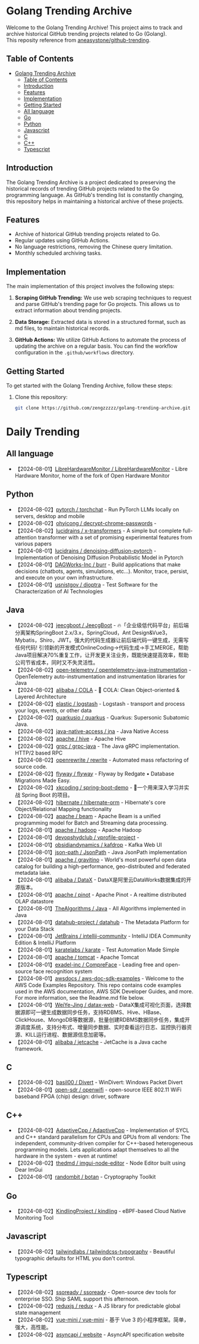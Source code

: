 # Golang Trending Archive

Welcome to the Golang Trending Archive! This project aims to track and archive historical GitHub trending projects related to Go (Golang). <br>
This reposity reference from [aneasystone/github-trending](https://github.com/aneasystone/github-trending).

## Table of Contents

- [Golang Trending Archive](#golang-trending-archive)
  - [Table of Contents](#table-of-contents)
  - [Introduction](#introduction)
  - [Features](#features)
  - [Implementation](#implementation)
  - [Getting Started](#getting-started)
  - [All language](#all-language)
  - [Go](#go)
  - [Python](#python)
  - [Javascript](#javascript)
  - [C](#c)
  - [C++](#c-1)
  - [Typescript](#typescript)

## Introduction

The Golang Trending Archive is a project dedicated to preserving the historical records of trending GitHub projects related to the Go programming language. As GitHub's trending list is constantly changing, this repository helps in maintaining a historical archive of these projects.

## Features

- Archive of historical GitHub trending projects related to Go.
- Regular updates using GitHub Actions.
- No language restrictions, removing the Chinese query limitation.
- Monthly scheduled archiving tasks.

## Implementation

The main implementation of this project involves the following steps:

1. **Scraping GitHub Trending:** We use web scraping techniques to request and parse GitHub's trending page for Go projects. This allows us to extract information about trending projects.

2. **Data Storage:** Extracted data is stored in a structured format, such as md files, to maintain historical records.

3. **GitHub Actions:** We utilize GitHub Actions to automate the process of updating the archive on a regular basis. You can find the workflow configuration in the `.github/workflows` directory.

## Getting Started

To get started with the Golang Trending Archive, follow these steps:

1. Clone this repository:

   ```bash
   git clone https://github.com/zengzzzzz/golang-trending-archive.git

# Daily Trending

## All language

* 【2024-08-01】[LibreHardwareMonitor / LibreHardwareMonitor](https://github.com/LibreHardwareMonitor/LibreHardwareMonitor) - Libre Hardware Monitor, home of the fork of Open Hardware Monitor
## Python

* 【2024-08-02】[pytorch / torchchat](https://github.com/pytorch/torchchat) - Run PyTorch LLMs locally on servers, desktop and mobile
* 【2024-08-02】[ohyicong / decrypt-chrome-passwords](https://github.com/ohyicong/decrypt-chrome-passwords) - 
* 【2024-08-02】[lucidrains / x-transformers](https://github.com/lucidrains/x-transformers) - A simple but complete full-attention transformer with a set of promising experimental features from various papers
* 【2024-08-01】[lucidrains / denoising-diffusion-pytorch](https://github.com/lucidrains/denoising-diffusion-pytorch) - Implementation of Denoising Diffusion Probabilistic Model in Pytorch
* 【2024-08-01】[DAGWorks-Inc / burr](https://github.com/DAGWorks-Inc/burr) - Build applications that make decisions (chatbots, agents, simulations, etc...). Monitor, trace, persist, and execute on your own infrastructure.
* 【2024-08-01】[usnistgov / dioptra](https://github.com/usnistgov/dioptra) - Test Software for the Characterization of AI Technologies
## Java

* 【2024-08-02】[jeecgboot / JeecgBoot](https://github.com/jeecgboot/JeecgBoot) - 🔥「企业级低代码平台」前后端分离架构SpringBoot 2.x/3.x，SpringCloud，Ant Design&Vue3，Mybatis，Shiro，JWT。强大的代码生成器让前后端代码一键生成，无需写任何代码! 引领新的开发模式OnlineCoding->代码生成->手工MERGE，帮助Java项目解决70%重复工作，让开发更关注业务，既能快速提高效率，帮助公司节省成本，同时又不失灵活性。
* 【2024-08-02】[open-telemetry / opentelemetry-java-instrumentation](https://github.com/open-telemetry/opentelemetry-java-instrumentation) - OpenTelemetry auto-instrumentation and instrumentation libraries for Java
* 【2024-08-02】[alibaba / COLA](https://github.com/alibaba/COLA) - 🥤 COLA: Clean Object-oriented & Layered Architecture
* 【2024-08-02】[elastic / logstash](https://github.com/elastic/logstash) - Logstash - transport and process your logs, events, or other data
* 【2024-08-02】[quarkusio / quarkus](https://github.com/quarkusio/quarkus) - Quarkus: Supersonic Subatomic Java.
* 【2024-08-02】[java-native-access / jna](https://github.com/java-native-access/jna) - Java Native Access
* 【2024-08-02】[apache / hive](https://github.com/apache/hive) - Apache Hive
* 【2024-08-02】[grpc / grpc-java](https://github.com/grpc/grpc-java) - The Java gRPC implementation. HTTP/2 based RPC
* 【2024-08-02】[openrewrite / rewrite](https://github.com/openrewrite/rewrite) - Automated mass refactoring of source code.
* 【2024-08-02】[flyway / flyway](https://github.com/flyway/flyway) - Flyway by Redgate • Database Migrations Made Easy.
* 【2024-08-02】[xkcoding / spring-boot-demo](https://github.com/xkcoding/spring-boot-demo) - 🚀一个用来深入学习并实战 Spring Boot 的项目。
* 【2024-08-02】[hibernate / hibernate-orm](https://github.com/hibernate/hibernate-orm) - Hibernate's core Object/Relational Mapping functionality
* 【2024-08-02】[apache / beam](https://github.com/apache/beam) - Apache Beam is a unified programming model for Batch and Streaming data processing.
* 【2024-08-01】[apache / hadoop](https://github.com/apache/hadoop) - Apache Hadoop
* 【2024-08-01】[devopshydclub / vprofile-project](https://github.com/devopshydclub/vprofile-project) - 
* 【2024-08-01】[obsidiandynamics / kafdrop](https://github.com/obsidiandynamics/kafdrop) - Kafka Web UI
* 【2024-08-01】[json-path / JsonPath](https://github.com/json-path/JsonPath) - Java JsonPath implementation
* 【2024-08-01】[apache / gravitino](https://github.com/apache/gravitino) - World's most powerful open data catalog for building a high-performance, geo-distributed and federated metadata lake.
* 【2024-08-01】[alibaba / DataX](https://github.com/alibaba/DataX) - DataX是阿里云DataWorks数据集成的开源版本。
* 【2024-08-01】[apache / pinot](https://github.com/apache/pinot) - Apache Pinot - A realtime distributed OLAP datastore
* 【2024-08-01】[TheAlgorithms / Java](https://github.com/TheAlgorithms/Java) - All Algorithms implemented in Java
* 【2024-08-01】[datahub-project / datahub](https://github.com/datahub-project/datahub) - The Metadata Platform for your Data Stack
* 【2024-08-01】[JetBrains / intellij-community](https://github.com/JetBrains/intellij-community) - IntelliJ IDEA Community Edition & IntelliJ Platform
* 【2024-08-01】[karatelabs / karate](https://github.com/karatelabs/karate) - Test Automation Made Simple
* 【2024-08-01】[apache / tomcat](https://github.com/apache/tomcat) - Apache Tomcat
* 【2024-08-01】[exadel-inc / CompreFace](https://github.com/exadel-inc/CompreFace) - Leading free and open-source face recognition system
* 【2024-08-01】[awsdocs / aws-doc-sdk-examples](https://github.com/awsdocs/aws-doc-sdk-examples) - Welcome to the AWS Code Examples Repository. This repo contains code examples used in the AWS documentation, AWS SDK Developer Guides, and more. For more information, see the Readme.md file below.
* 【2024-08-01】[WeiYe-Jing / datax-web](https://github.com/WeiYe-Jing/datax-web) - DataX集成可视化页面，选择数据源即可一键生成数据同步任务，支持RDBMS、Hive、HBase、ClickHouse、MongoDB等数据源，批量创建RDBMS数据同步任务，集成开源调度系统，支持分布式、增量同步数据、实时查看运行日志、监控执行器资源、KILL运行进程、数据源信息加密等。
* 【2024-08-01】[alibaba / jetcache](https://github.com/alibaba/jetcache) - JetCache is a Java cache framework.
## C

* 【2024-08-02】[basil00 / Divert](https://github.com/basil00/Divert) - WinDivert: Windows Packet Divert
* 【2024-08-01】[open-sdr / openwifi](https://github.com/open-sdr/openwifi) - open-source IEEE 802.11 WiFi baseband FPGA (chip) design: driver, software
## C++

* 【2024-08-02】[AdaptiveCpp / AdaptiveCpp](https://github.com/AdaptiveCpp/AdaptiveCpp) - Implementation of SYCL and C++ standard parallelism for CPUs and GPUs from all vendors: The independent, community-driven compiler for C++-based heterogeneous programming models. Lets applications adapt themselves to all the hardware in the system - even at runtime!
* 【2024-08-02】[thedmd / imgui-node-editor](https://github.com/thedmd/imgui-node-editor) - Node Editor built using Dear ImGui
* 【2024-08-01】[randombit / botan](https://github.com/randombit/botan) - Cryptography Toolkit
## Go

* 【2024-08-02】[KindlingProject / kindling](https://github.com/KindlingProject/kindling) - eBPF-based Cloud Native Monitoring Tool
## Javascript

* 【2024-08-02】[tailwindlabs / tailwindcss-typography](https://github.com/tailwindlabs/tailwindcss-typography) - Beautiful typographic defaults for HTML you don't control.
## Typescript

* 【2024-08-02】[ssoready / ssoready](https://github.com/ssoready/ssoready) - Open-source dev tools for enterprise SSO. Ship SAML support this afternoon.
* 【2024-08-02】[reduxjs / redux](https://github.com/reduxjs/redux) - A JS library for predictable global state management
* 【2024-08-02】[vue-mini / vue-mini](https://github.com/vue-mini/vue-mini) - 基于 Vue 3 的小程序框架。简单，强大，高性能。
* 【2024-08-02】[asyncapi / website](https://github.com/asyncapi/website) - AsyncAPI specification website
